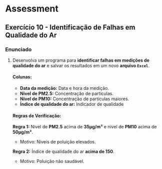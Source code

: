 # Assessment

## Exercício 10 - Identificação de Falhas em Qualidade do Ar

### Enunciado

1. Desenvolva um programa para **identificar falhas em medições de qualidade do ar** e salvar os resultados em um novo **arquivo `Excel`**.

   #### Colunas:

   - **Data da medição:** Data e hora da medição.
   - **Nível de PM2.5:** Concentração de partículas.
   - **Nível de PM10:** Concentração de partículas maiores.
   - **Índice de qualidade do ar:** Indicador de qualidade

   #### Regras de Verificação:

   **Regra 1:** Nível de **PM2.5** acima de **35µg/m³** e nível de **PM10** acima de **50µg/m³**.

   - Motivo: Níveis de poluição elevados.

   **Regra 2:** Índice de qualidade do ar **acima de 150**.

   - Motivo: Poluição não saudável.
